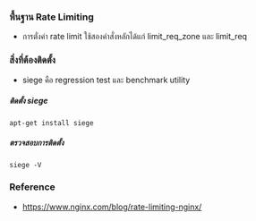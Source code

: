
### พื้นฐาน Rate Limiting

- การตั่งค่า rate limit ใช้สองคำสั่งหลักได้แก่ limit_req_zone และ limit_req 

### สิ่งที่ต้องติดตั้ง

- siege  คือ regression test และ benchmark utility

##### ติดตั้ง siege

    apt-get install siege
    
##### ตรวจสอบการติดตั้ง     

    siege -V


### Reference

- https://www.nginx.com/blog/rate-limiting-nginx/
